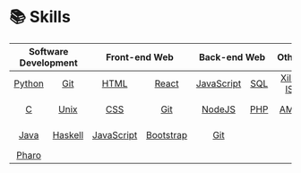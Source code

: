 

<br/>

# 📚 Skills

<table align="center">
	<thead>
		<tr>
			<th colspan="2"><b>Software Development</b></th>
			<th colspan="2"><b>Front-end Web</b></th>
			<th colspan="2"><b>Back-end Web</b></th>
			<th colspan="1"><b>Others</b></th>
			<th colspan="1"><b>General</b></th>
		</tr>
	</thead>
	<tbody>
		<tr>
			<td align="center"><a href="https://www.python.org/">Python</a></td>
			<td align="center"><a href="https://git-scm.com/">Git</a></td>
			<td align="center"><a href="https://en.wikipedia.org/wiki/HTML">HTML</a></td>
			<td align="center"><a href="https://legacy.reactjs.org/">React</a></td>
			<td align="center"><a href="https://en.wikipedia.org/wiki/JavaScript">JavaScript</a></td>
			<td align="center"><a href="https://sql.sh/">SQL</a></td>
			<td align="center"><a href="https://en.wikipedia.org/wiki/Xilinx_ISE">Xilinx ISE</a></td>
			<td align="center"><a href="https://en.wikipedia.org/wiki/Network_theory">Network theory</a></td>
		</tr>
		<tr>
			<td align="center"><a href="https://en.wikipedia.org/wiki/C_(programming_language)">C</a></td>
			<td align="center"><a href="https://en.wikipedia.org/wiki/Unix">Unix</a></td>
			<td align="center"><a href="https://en.wikipedia.org/wiki/CSS">CSS</a></td>
			<td align="center"><a href="https://git-scm.com/">Git</a></td>
			<td align="center"><a href="https://nodejs.org/en/">NodeJS</a></td>
			<td align="center"><a href="https://www.php.net/">PHP</a></td>
			<td align="center"><a href="https://en.wikipedia.org/wiki/AMPL">AMPL</a></td>
			<td align="center"><a href="https://en.wikipedia.org/wiki/Systems_programming">Systems programming</a></td>
		</tr>
		<tr>
			<td align="center"><a href="https://en.wikipedia.org/wiki/Java_(programming_language)">Java</a></td>
			<td align="center"><a href="https://fr.wikipedia.org/wiki/Haskell">Haskell</a></td>
			<td align="center"><a href="https://en.wikipedia.org/wiki/JavaScript">JavaScript</a></td>
			<td align="center"><a href="https://getbootstrap.com/">Bootstrap</a></td>
			<td align="center"><a href="https://git-scm.com/">Git</a></td>
			<td align="center"></td>
			<td align="center"></td>
			<td align="center"><a href="https://en.wikipedia.org/wiki/Linear_programming">Linear programming</a></td>
		</tr>
		<tr>
			<td align="center"><a href="https://fr.wikipedia.org/wiki/Pharo">Pharo</a></td>
			<td align="center"></td>
			<td align="center"></td>
			<td align="center"></td>
			<td align="center"></td>
			<td align="center"></td>
			<td align="center"></td>
			<td align="center"></td>
		</tr>
	</tbody>
</table>

<br>
